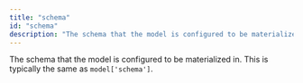 ```yaml
---
title: "schema"
id: "schema"
description: "The schema that the model is configured to be materialized in."
---
```


The schema that the model is configured to be materialized in. This is typically the same as `model['schema']`.

